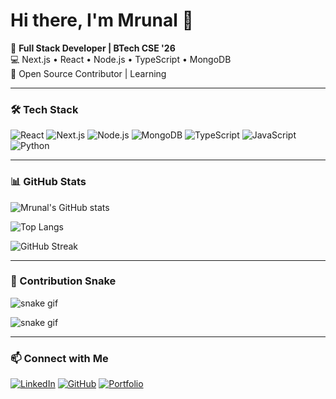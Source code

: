 # Hi there, I'm Mrunal 👋

🚀 **Full Stack Developer | BTech CSE '26**  
💻 Next.js • React • Node.js • TypeScript • MongoDB  
🌱 Open Source Contributor | Learning  

---

### 🛠 Tech Stack
![React](https://img.shields.io/badge/React-20232A?style=for-the-badge&logo=react&logoColor=61DAFB)
![Next.js](https://img.shields.io/badge/Next.js-black?style=for-the-badge&logo=next.js&logoColor=white)
![Node.js](https://img.shields.io/badge/Node.js-43853D?style=for-the-badge&logo=node.js&logoColor=white)
![MongoDB](https://img.shields.io/badge/MongoDB-4EA94B?style=for-the-badge&logo=mongodb&logoColor=white)
![TypeScript](https://img.shields.io/badge/TypeScript-007ACC?style=for-the-badge&logo=typescript&logoColor=white)
![JavaScript](https://img.shields.io/badge/JavaScript-F7DF1E?style=for-the-badge&logo=javascript&logoColor=black)
![Python](https://img.shields.io/badge/Python-3776AB?style=for-the-badge&logo=python&logoColor=white)

---

### 📊 GitHub Stats
![Mrunal's GitHub stats](https://github-readme-stats.vercel.app/api?username=Mrunu2122&show_icons=true&theme=radical)  

![Top Langs](https://github-readme-stats.vercel.app/api/top-langs/?username=Mrunu2122&layout=compact&theme=tokyonight)  

![GitHub Streak](https://streak-stats.demolab.com?user=Mrunu2122&theme=dark&border_radius=4.5)

---

### 🐍 Contribution Snake
![snake gif](https://github.com/Mrunu2122/Mrunu2122/blob/output/github-contribution-grid-snake.svg)

<!-- Alternative snake using external service -->
![snake gif](https://raw.githubusercontent.com/Mrunu2122/Mrunu2122/output/github-contribution-grid-snake-dark.svg)

---

### 📫 Connect with Me
[![LinkedIn](https://img.shields.io/badge/LinkedIn-0A66C2?style=for-the-badge&logo=linkedin&logoColor=white)](https://linkedin.com/in/mrunal-soshte-238a372ba)
[![GitHub](https://img.shields.io/badge/GitHub-100000?style=for-the-badge&logo=github&logoColor=white)](https://github.com/Mrunu2122)
[![Portfolio](https://img.shields.io/badge/Portfolio-000000?style=for-the-badge&logo=vercel&logoColor=white)](https://portfolio-mrunal.vercel.app)

